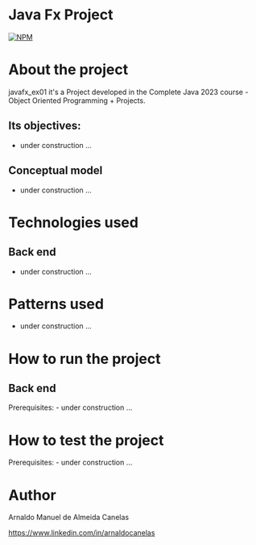 # Java Fx Project

[![NPM](https://img.shields.io/npm/l/react)](https://github.com/amac81/javafx_ex01/blob/main/LICENSE) 

# About the project

javafx_ex01 it's a Project developed in the Complete Java 2023 course - Object Oriented Programming + Projects.

##  Its objectives:

- under construction ...

## Conceptual model
- under construction ...

# Technologies used
## Back end
- under construction ...

# Patterns used
- under construction ...

# How to run the project

## Back end
Prerequisites: 
	- under construction ...


# How to test the project

Prerequisites: 
	- under construction ...

# Author

Arnaldo Manuel de Almeida Canelas

https://www.linkedin.com/in/arnaldocanelas
